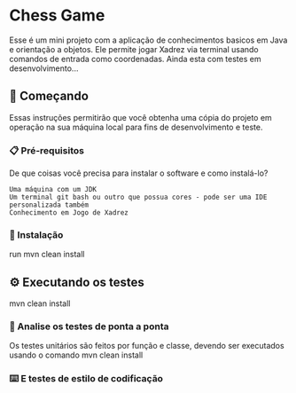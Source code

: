 # Chess Game

Esse é um mini projeto com a aplicação de conhecimentos basicos em Java e orientação a objetos. Ele permite jogar Xadrez via terminal usando comandos de entrada como coordenadas.
Ainda esta com testes em desenvolvimento...

## 🚀 Começando

Essas instruções permitirão que você obtenha uma cópia do projeto em operação na sua máquina local para fins de desenvolvimento e teste.

### 📋 Pré-requisitos

De que coisas você precisa para instalar o software e como instalá-lo?

```
Uma máquina com um JDK
Um terminal git bash ou outro que possua cores - pode ser uma IDE personalizada também
Conhecimento em Jogo de Xadrez
```

### 🔧 Instalação


run mvn clean install


## ⚙️ Executando os testes

mvn clean install

### 🔩 Analise os testes de ponta a ponta

Os testes unitários são feitos por função e classe, devendo ser executados usando o comando mvn clean install


### ⌨️ E testes de estilo de codificação



